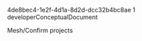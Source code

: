 ﻿<id>4de8bec4-1e2f-4d1a-8d2d-dcc32b4bc8ae
<version>1
<contenttype>developerConceptualDocument

Mesh/Confirm projects
